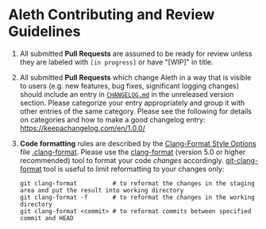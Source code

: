 # Aleth Contributing and Review Guidelines

1. All submitted **Pull Requests** are assumed to be ready for review 
   unless they are labeled with `[in progress]` or have "[WIP]" in title.

2. All submitted **Pull Requests** which change Aleth in a way that is visible to users (e.g. new features, bug fixes, significant logging changes) should include an entry in [`CHANGELOG.md`](CHANGELOG.md) in the unreleased version section. Please categorize your entry appropriately and group it with other entries of the same category. Please see the following for details on categories and how to make a good changelog entry: https://keepachangelog.com/en/1.0.0/

2. **Code formatting** rules are described by the [Clang-Format Style Options] file [.clang-format].
   Please use the [clang-format] (version 5.0 or higher recommended) tool to format your code _changes_ accordingly.
   [git-clang-format] tool is useful to limit reformatting to your changes only:

       git clang-format          # to reformat the changes in the staging area and put the result into working directory
       git clang-format -f       # to reformat the changes in the working directory
       git clang-format <commit> # to reformat commits between specified commit and HEAD


[Clang-Format Style Options]: https://clang.llvm.org/docs/ClangFormatStyleOptions.html
[clang-format]:               https://clang.llvm.org/docs/ClangFormat.html
[.clang-format]:              .clang-format
[git-clang-format]:           https://llvm.org/svn/llvm-project/cfe/trunk/tools/clang-format/git-clang-format

